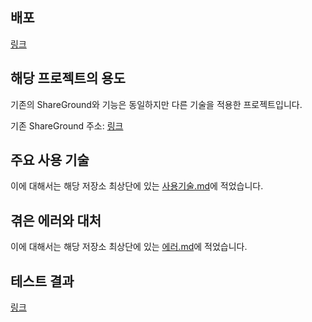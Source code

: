 ## 배포

[링크](https://shareground2.vercel.app/)

## 해당 프로젝트의 용도

기존의 ShareGround와 기능은 동일하지만 다른 기술을 적용한 프로젝트입니다.

기존 ShareGround 주소: [링크](https://github.com/bada3670/ShareGround)

## 주요 사용 기술

이에 대해서는 해당 저장소 최상단에 있는 [사용기술.md](사용기술.md)에 적었습니다.

## 겪은 에러와 대처

이에 대해서는 해당 저장소 최상단에 있는 [에러.md](에러.md)에 적었습니다.

## 테스트 결과

[링크](https://bada3670.github.io/ShareGround2/mochawesome/report.html)
